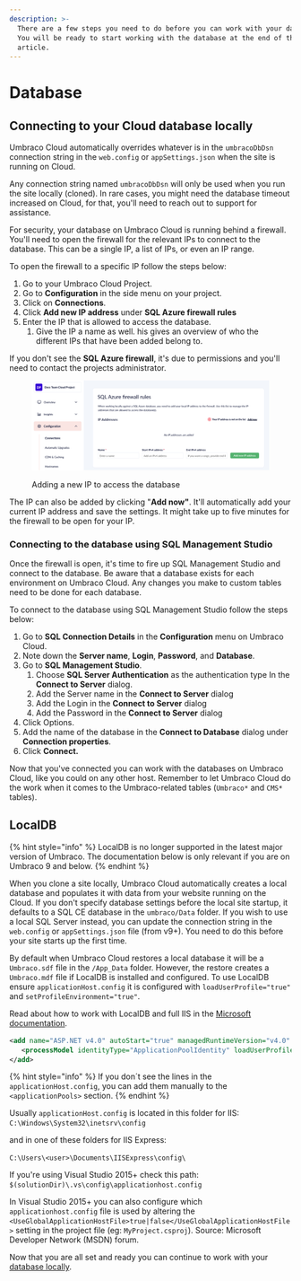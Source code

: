 ```yaml
---
description: >-
  There are a few steps you need to do before you can work with your database. 
  You will be ready to start working with the database at the end of the
  article.
---
```


# Database

## Connecting to your Cloud database locally

Umbraco Cloud automatically overrides whatever is in the `umbracoDbDsn` connection string in the `web.config` or  `appSettings.json` when the site is running on Cloud.&#x20;

Any connection string named `umbracoDbDsn` will only be used when you run the site locally (cloned). In rare cases, you might need the database timeout increased on Cloud, for that, you'll need to reach out to support for assistance.

For security, your database on Umbraco Cloud is running behind a firewall. You'll need to open the firewall for the relevant IPs to connect to the database. This can be a single IP, a list of IPs, or even an IP range.&#x20;

To open the firewall to a specific IP follow the steps below:

1. Go to your Umbraco Cloud Project.
2. Go to **Configuration** in the side menu on your project.
3. Click on **Connections**.
4. Click **Add new IP address** under **SQL Azure firewall rules**
5. Enter the IP that is allowed to access the database.
   1. Give the IP a name as well. his gives an overview of who the different IPs that have been added belong to.

If you don't see the **SQL Azure firewall**, it's due to permissions and you'll need to contact the projects administrator.

<figure><img src="../../.gitbook/assets/image (93).png" alt=""><figcaption><p>Adding a new IP to access the database</p></figcaption></figure>



The IP can also be added by clicking "**Add now"**. It'll automatically add your current IP address and save the settings. It might take up to five minutes for the firewall to be open for your IP.

### Connecting to the database using SQL Management Studio

Once the firewall is open, it's time to fire up SQL Management Studio and connect to the database. Be aware that a database exists for each environment on Umbraco Cloud. Any changes you make to custom tables need to be done for each database.

To connect to the database using SQL Management Studio follow the steps below:

1. Go to **SQL Connection Details** in the **Configuration** menu on Umbraco Cloud.
2. Note down the **Server name**, **Login**, **Password**, and **Database**.
3. Go to **SQL Management Studio**.
   1. Choose **SQL Server Authentication** as the authentication type In the **Connect to Server** dialog.
   2. Add the Server name in the **Connect to Server** dialog
   3. Add the Login in the **Connect to Server** dialog
   4. Add the Password in the **Connect to Server** dialog
4. Click Options.
5. Add the name of the database in the **Connect to Database** dialog under **Connection properties**.
6. Click **Connect.**

Now that you've connected you can work with the databases on Umbraco Cloud, like you could on any other host. Remember to let Umbraco Cloud do the work when it comes to the Umbraco-related tables (`Umbraco*` and `CMS*` tables).

## LocalDB

{% hint style="info" %}
LocalDB is no longer supported in the latest major version of Umbraco. The documentation below is only relevant if you are on Umbraco 9 and below.
{% endhint %}

When you clone a site locally, Umbraco Cloud automatically creates a local database and populates it with data from your website running on the Cloud. If you don't specify database settings before the local site startup, it defaults to a SQL CE database in the `umbraco/Data` folder. If you wish to use a local SQL Server instead, you can update the connection string in the `web.config` or `appSettings.json` file (from v9+). You need to do this before your site starts up the first time.

By default when Umbraco Cloud restores a local database it will be a `Umbraco.sdf` file in the `/App_Data` folder. However, the restore creates a `Umbraco.mdf` file if LocalDB is installed and configured. To use LocalDB ensure `applicationHost.config` it is configured with `loadUserProfile="true"` and `setProfileEnvironment="true"`.

Read about how to work with LocalDB and full IIS in the [Microsoft documentation](https://blogs.msdn.microsoft.com/sqlexpress/2011/12/08/using-localdb-with-full-iis-part-1-user-profile/).

```xml
<add name="ASP.NET v4.0" autoStart="true" managedRuntimeVersion="v4.0" managedPipelineMode="Integrated">
   <processModel identityType="ApplicationPoolIdentity" loadUserProfile="true" setProfileEnvironment="true" />
</add>
```

{% hint style="info" %}
If you don´t see the lines in the `applicationHost.config`, you can add them manually to the `<applicationPools>` section.
{% endhint %}

Usually `applicationHost.config` is located in this folder for IIS: `C:\Windows\System32\inetsrv\config`

and in one of these folders for IIS Express:

`C:\Users\<user>\Documents\IISExpress\config\`

If you're using Visual Studio 2015+ check this path: `$(solutionDir)\.vs\config\applicationhost.config`

In Visual Studio 2015+ you can also configure which `applicationhost.config` file is used by altering the `<UseGlobalApplicationHostFile>true|false</UseGlobalApplicationHostFile>` setting in the project file (eg: `MyProject.csproj`). Source: Microsoft Developer Network (MSDN) forum.

Now that you are all set and ready you can continue to work with your [database locally](../local-database.md).
